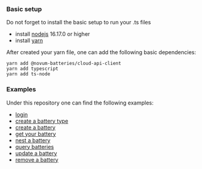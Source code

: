 ### Basic setup

Do not forget to install the basic setup to run your .ts files

- install [nodejs](https://nodejs.org/en/) 16.17.0 or higher
- install [yarn](https://classic.yarnpkg.com/en/docs/install#debian-stable)

After created your yarn file, one can add the following basic dependencies:

```
yarn add @novum-batteries/cloud-api-client
yarn add typescript
yarn add ts-node
```

### Examples

Under this repository one can find the following examples:

- [login](login)
- [create a battery type](createBatteryType)
- [create a battery](createBattery)
- [get your battery](getBatteryById)
- [nest a battery](nestBattery)
- [query batteries](queryBatteries)
- [update a battery](updateBattery)
- [remove a battery](removeBatteryById)
